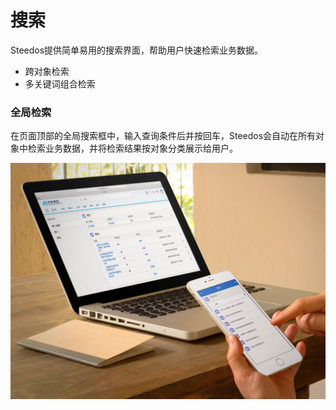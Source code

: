 搜索
===

Steedos提供简单易用的搜索界面，帮助用户快速检索业务数据。
- 跨对象检索
- 多关键词组合检索

### 全局检索
在页面顶部的全局搜索框中，输入查询条件后并按回车，Steedos会自动在所有对象中检索业务数据，并将检索结果按对象分类展示给用户。

![电脑、手机界面展示](assets/mac_mobile_search.jpg)

